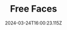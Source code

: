 ---
title: Free Faces
url: https://www.freefaces.gallery
date: "2024-03-24T16:00:23.115Z"
collection:
  - Foundry
type: Collections
kind: website
---